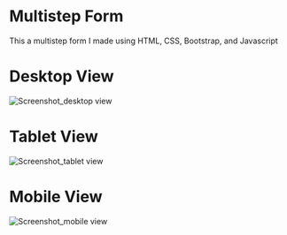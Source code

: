 # Multistep Form
 This a multistep form I made using HTML, CSS, Bootstrap, and Javascript

# Desktop View
![Screenshot_desktop view](https://github.com/ArnabDas2001/Multistep-form_Internship-assignment/assets/102038057/751c1ec3-fa75-4d18-ad28-17fa16845516)

# Tablet View
![Screenshot_tablet view](https://github.com/ArnabDas2001/Multistep-form_Internship-assignment/assets/102038057/e95dd4b3-6e27-4116-9ee8-d7c22302a601)

# Mobile View
![Screenshot_mobile view](https://github.com/ArnabDas2001/Multistep-form_Internship-assignment/assets/102038057/8a09691a-d0ba-42f8-8622-4eb4606e90f3)
